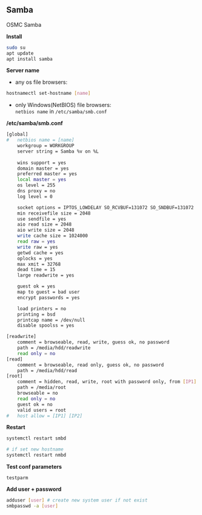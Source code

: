 Samba
---

OSMC Samba  

**Install**  
```sh
sudo su
apt update
apt install samba
```

**Server name**  
- any os file browsers:
```sh
hostnamectl set-hostname [name]
```
- only Windows(NetBIOS) file browsers:  
`netbios name` in `/etc/samba/smb.conf`  

**/etc/samba/smb.conf**
```sh
[global]
#	netbios name = [name]
	workgroup = WORKGROUP
	server string = Samba %v on %L
	
	wins support = yes
	domain master = yes
	preferred master = yes
	local master = yes
	os level = 255   
	dns proxy = no
	log level = 0

	socket options = IPTOS_LOWDELAY SO_RCVBUF=131072 SO_SNDBUF=131072
	min receivefile size = 2048
	use sendfile = yes
	aio read size = 2048
	aio write size = 2048
	write cache size = 1024000
	read raw = yes
	write raw = yes
	getwd cache = yes
	oplocks = yes
	max xmit = 32768
	dead time = 15
	large readwrite = yes

	guest ok = yes
	map to guest = bad user
	encrypt passwords = yes

	load printers = no
	printing = bsd
	printcap name = /dev/null
	disable spoolss = yes

[readwrite]
	comment = browseable, read, write, guess ok, no password
	path = /media/hdd/readwrite
	read only = no
[read]
	comment = browseable, read only, guess ok, no password
	path = /media/hdd/read
[root]
	comment = hidden, read, write, root with password only, from [IP1] [IP2] only
	path = /media/root
	browseable = no
	read only = no
	guest ok = no
	valid users = root
#	host allow = [IP1] [IP2]
```

**Restart**
```sh
systemctl restart smbd

# if set new hostname
systemctl restart nmbd
```

**Test conf parameters**
```
testparm
```

**Add user + password**
```sh
adduser [user] # create new system user if not exist
smbpasswd -a [user]
```
